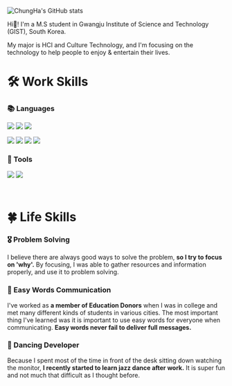 ![ChungHa's GitHub stats](https://github-readme-stats.vercel.app/api?username=ChungHaLee&&show_icons=true&theme=cobalt)

Hi👋! I'm a M.S student in Gwangju Institute of Science and Technology (GIST), South Korea.

My major is HCI and Culture Technology, and I'm focusing on the technology to help people to enjoy & entertain their lives.


# 🛠 Work Skills
### 📚 Languages
<img src="https://img.shields.io/badge/Python-3776AB?style=flat-square&logo=Python&logoColor=white"/> <img src="https://img.shields.io/badge/Keras-D00000?style=flat-square&logo=Keras&logoColor=white"> <img src="https://img.shields.io/badge/PyTorch-EE4C2C?style=flat-square&logo=PyTorch&logoColor=white"> 

<img src="https://img.shields.io/badge/JavaScript-F7DF1E?style=flat-square&logo=JavaScript&logoColor=black"/> <img src="https://img.shields.io/badge/NodeJS-339933?style=flat-square&logo=Node.js&logoColor=white"/> <img src="https://img.shields.io/badge/Pug-A86454?style=flat-square&logo=pug&logoColor=white"/> <img src="https://img.shields.io/badge/CSS3-1572B6?style=flat-square&logo=CSS3&logoColor=white"/> 

### 📐 Tools
<img src="https://img.shields.io/badge/Pycharm-000000?style=flat-square&logo=Pycharm&logoColor=green"/> <img src="https://img.shields.io/badge/Visual Studio Code-007ACC?style=flat-square&logo=Visual Studio Code&logoColor=white"/>

<br>

# 🍀 Life Skills
### **🎖 Problem Solving**
I believe there are always good ways to solve the problem, **so I try to focus on 'why'.** By focusing, I was able to gather resources and information properly, and use it to problem solving.

### **👫 Easy Words Communication**
I've worked as **a member of Education Donors** when I was in college and met many different kinds of students in various cities. The most important thing I've learned was it is important to use easy words for everyone when communicating. **Easy words never fail to deliver full messages.**

### **💃 Dancing Developer**
Because I spent most of the time in front of the desk sitting down watching the monitor, **I recently started to learn jazz dance after work.** It is super fun and not much that difficult as I thought before.
